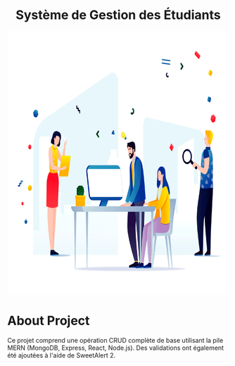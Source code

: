 <h1 align='center'> Système de Gestion des Étudiants </h1>

<img src='https://github.com/issaniang5/Application-de-Gestion-des-Etudiants/blob/main/Images/readme.gif' height=600px width=800px></img>



<h1> About Project </h1>

Ce projet comprend une opération CRUD complète de base utilisant la pile MERN (MongoDB, Express, React, Node.js). Des validations ont également été ajoutées à l'aide de SweetAlert 2.

